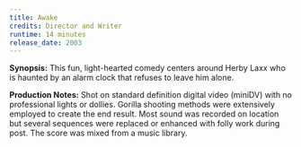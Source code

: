 ```yaml
---
title: Awake
credits: Director and Writer
runtime: 14 minutes
release_date: 2003
---
```


**Synopsis:** This fun, light-hearted comedy centers around Herby Laxx who is
haunted by an alarm clock that refuses to leave him alone.

**Production Notes:** Shot on standard definition digital video (miniDV) with no
professional lights or dollies. Gorilla shooting methods were extensively
employed to create the end result. Most sound was recorded on location but
several sequences were replaced or enhanced with folly work during post. The
score was mixed from a music library.